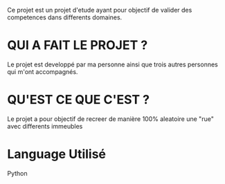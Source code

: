 Ce projet est un projet d'etude ayant pour objectif de valider des competences dans differents domaines.

QUI A FAIT LE PROJET ?
==================================================

Le projet est developpé par ma personne ainsi que trois autres personnes qui m'ont accompagnés.

QU'EST CE QUE C'EST ?
==================================================

Le projet a pour objectif de recreer de manière 100% aleatoire une "rue" avec differents immeubles 

Language Utilisé
==================================================

Python
